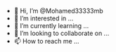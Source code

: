 - 👋 Hi, I’m @Mohamed33333mb
- 👀 I’m interested in ...
- 🌱 I’m currently learning ...
- 💞️ I’m looking to collaborate on ...
- 📫 How to reach me ...

<!---
Mohamed33333mb/Mohamed33333mb is a ✨ special ✨ repository because its `README.md` (this file) appears on your GitHub profile.
You can click the Preview link to take a look at your changes.
--->
